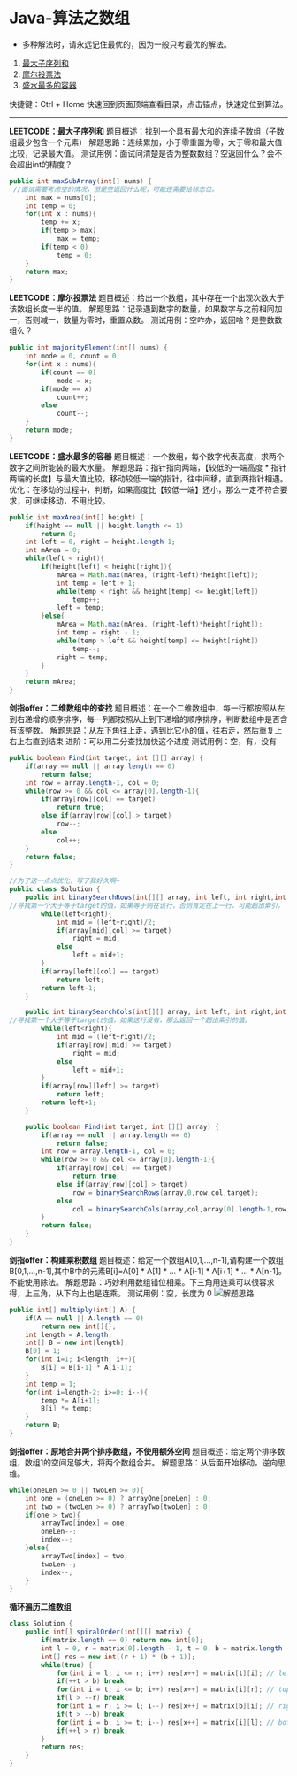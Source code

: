 

# Java-算法之数组

* 多种解法时，请永远记住最优的，因为一般只考最优的解法。

1. <a href="#最大子序列和">最大子序列和</a>
2. <a href="#摩尔投票法">摩尔投票法</a>
3. <a href="#盛水最多的容器">盛水最多的容器</a>

快捷键：Ctrl + Home 快速回到页面顶端查看目录，点击锚点，快速定位到算法。
****

**LEETCODE：最大子序列和**<a name="最大子序列和"></a>
题目概述：找到一个具有最大和的连续子数组（子数组最少包含一个元素）
解题思路：连续累加，小于零重置为零，大于零和最大值比较，记录最大值。
测试用例：面试问清楚是否为整数数组？空返回什么？会不会超出int的精度？

```java
public int maxSubArray(int[] nums) {
 //面试需要考虑空的情况，但是空返回什么呢，可能还需要给标志位。
    int max = nums[0];
    int temp = 0;
    for(int x : nums){
        temp += x;
        if(temp > max)
            max = temp;
        if(temp < 0)
            temp = 0;
    }
    return max;
}
```
**LEETCODE：摩尔投票法** <a name="摩尔投票法"></a>
题目概述：给出一个数组，其中存在一个出现次数大于该数组长度一半的值。
解题思路：记录遇到数字的数量，如果数字与之前相同加一，否则减一，数量为零时，重置众数。
测试用例：空咋办，返回啥？是整数数组么？

```java
public int majorityElement(int[] nums) {
    int mode = 0, count = 0;
    for(int x : nums){
        if(count == 0)
            mode = x;
        if(mode == x)
            count++;
        else
            count--;
    }
    return mode;
}
```

**LEETCODE：盛水最多的容器**<a name="盛水最多的容器"></a>
题目概述：一个数组，每个数字代表高度，求两个数字之间所能装的最大水量。
解题思路：指针指向两端，【较低的一端高度 * 指针两端的长度】与最大值比较，移动较低一端的指针，往中间移，直到两指针相遇。
优化：在移动的过程中，判断，如果高度比【较低一端】还小，那么一定不符合要求，可继续移动，不用比较。
```java
public int maxArea(int[] height) {
    if(height == null || height.length <= 1)
        return 0;
    int left = 0, right = height.length-1;
    int mArea = 0;
    while(left < right){
        if(height[left] < height[right]){
            mArea = Math.max(mArea, (right-left)*height[left]);
            int temp = left + 1;
            while(temp < right && height[temp] <= height[left])
                temp++;
            left = temp;
        }else{
            mArea = Math.max(mArea, (right-left)*height[right]);
            int temp = right - 1;
            while(temp > left && height[temp] <= height[right])
                temp--;
            right = temp;
        }
    }
    return mArea;
}
```


**剑指offer：二维数组中的查找**<a name="xxxx"></a>
题目概述：在一个二维数组中，每一行都按照从左到右递增的顺序排序，每一列都按照从上到下递增的顺序排序，判断数组中是否含有该整数。
解题思路：从左下角往上走，遇到比它小的值，往右走，然后重复上右上右直到结束
进阶：可以用二分查找加快这个进度
测试用例：空，有，没有
```java
public boolean Find(int target, int [][] array) {
    if(array == null || array.length == 0)
        return false;
    int row = array.length-1, col = 0;
    while(row >= 0 && col <= array[0].length-1){
        if(array[row][col] == target)
            return true;
        else if(array[row][col] > target)
            row--;
        else
            col++;
    }
    return false;
}

//为了这一点点优化，写了我好久啊~
public class Solution {
    public int binarySearchRows(int[][] array, int left, int right,int col,int target){
//寻找第一个大于等于target的值，如果等于则在该行，否则肯定在上一行，可能超出索引。
        while(left<right){
            int mid = (left+right)/2;
            if(array[mid][col] >= target)
                right = mid;
            else
                left = mid+1;
        }
        if(array[left][col] == target)
            return left;
        return left-1;
    }

    public int binarySearchCols(int[][] array, int left, int right,int row,int target){
//寻找第一个大于等于target的值，如果这行没有，那么返回一个超出索引的值。
        while(left<right){
            int mid = (left+right)/2;
            if(array[row][mid] >= target)
                right = mid;
            else
                left = mid+1;
        }
        if(array[row][left] >= target)
            return left;
        return left+1;
    }

    public boolean Find(int target, int [][] array) {
        if(array == null || array.length == 0)
            return false;
        int row = array.length-1, col = 0;
        while(row >= 0 && col <= array[0].length-1){
            if(array[row][col] == target)
                return true;
            else if(array[row][col] > target)
                row = binarySearchRows(array,0,row,col,target);
            else
                col = binarySearchCols(array,col,array[0].length-1,row,target);
        }
        return false;
    }
}
```

**剑指offer：构建乘积数组**<a name="xxxx"></a>
题目概述：给定一个数组A[0,1,...,n-1],请构建一个数组B[0,1,...,n-1],其中B中的元素B[i]=A[0] * A[1] * ... * A[i-1] * A[i+1] * ... * A[n-1]。不能使用除法。
解题思路：巧妙利用数组错位相乘。下三角用连乘可以很容求得，上三角，从下向上也是连乘。
测试用例：空，长度为 0
![解题思路](../../pics/java-数组.jpg)

```java
public int[] multiply(int[] A) {
    if(A == null || A.length == 0)
        return new int[]{};
    int length = A.length;
    int[] B = new int[length];
    B[0] = 1;
    for(int i=1; i<length; i++){
        B[i] = B[i-1] * A[i-1];
    }
    int temp = 1;
    for(int i=length-2; i>=0; i--){
        temp *= A[i+1];
        B[i] *= temp;
    }
    return B;
}
```

**剑指offer：原地合并两个排序数组，不使用额外空间**<a name="xxxx"></a>
题目概述：给定两个排序数组，数组1的空间足够大，将两个数组合并。
解题思路：从后面开始移动，逆向思维。
```java
while(oneLen >= 0 || twoLen >= 0){
    int one = (oneLen >= 0) ? arrayOne[oneLen] : 0;
    int two = (twoLen >= 0) ? arrayTwo[twoLen] : 0;
    if(one > two){
        arrayTwo[index] = one;
        oneLen--;
        index--;
    }else{
        arrayTwo[index] = two;
        twoLen--;
        index--;
    }
}
```

**循环遍历二维数组**
```java
class Solution {
    public int[] spiralOrder(int[][] matrix) {
        if(matrix.length == 0) return new int[0];
        int l = 0, r = matrix[0].length - 1, t = 0, b = matrix.length - 1, x = 0;
        int[] res = new int[(r + 1) * (b + 1)];
        while(true) {
            for(int i = l; i <= r; i++) res[x++] = matrix[t][i]; // left to right.
            if(++t > b) break;
            for(int i = t; i <= b; i++) res[x++] = matrix[i][r]; // top to bottom.
            if(l > --r) break;
            for(int i = r; i >= l; i--) res[x++] = matrix[b][i]; // right to left.
            if(t > --b) break;
            for(int i = b; i >= t; i--) res[x++] = matrix[i][l]; // bottom to top.
            if(++l > r) break;
        }
        return res;
    }
}
```